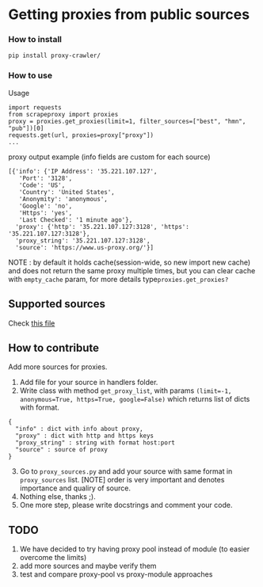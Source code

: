 # Getting proxies from public sources

### How to install
`pip install proxy-crawler/`

### How to use

Usage
```
import requests
from scrapeproxy import proxies
proxy = proxies.get_proxies(limit=1, filter_sources=["best", "hmn", "pub"])[0]
requests.get(url, proxies=proxy["proxy"])
...
```
proxy output example (info fields are custom for each source)
```
[{'info': {'IP Address': '35.221.107.127',
   'Port': '3128',
   'Code': 'US',
   'Country': 'United States',
   'Anonymity': 'anonymous',
   'Google': 'no',
   'Https': 'yes',
   'Last Checked': '1 minute ago'},
  'proxy': {'http': '35.221.107.127:3128', 'https': '35.221.107.127:3128'},
  'proxy_string': '35.221.107.127:3128',
  'source': 'https://www.us-proxy.org/'}]
```
NOTE : by default it holds cache(session-wide, so new import new cache) and does not return the same proxy multiple times,
but you can clear cache with `empty_cache` param, for more details type`proxies.get_proxies?`

## Supported sources

Check [this file](./scrapeproxy/proxy_sources.py)

## How to contribute

Add more sources for proxies.

1. Add file for your source in handlers folder.
2. Write class with method `get_proxy_list`, with params
`(limit=-1, anonymous=True, https=True, google=False)`
which returns list of dicts with format.
```
{
  "info" : dict with info about proxy,
  "proxy" : dict with http and https keys
  "proxy_string" : string with format host:port
  "source" : source of proxy
}
```
3. Go to `proxy_sources.py` and add your source with same format in `proxy_sources` list.
[NOTE] order is very important and denotes importance and qualiry of source.
4. Nothing else, thanks ;).
5. One more step, please write docstrings and comment your code.



## TODO
1. We have decided to try having proxy pool instead of module (to easier overcome the limits)
2. add more sources and maybe verify them
3. test and compare proxy-pool vs proxy-module approaches
